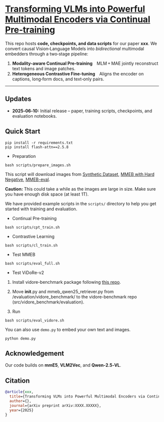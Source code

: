 # [Transforming VLMs into Powerful Multimodal Encoders via Continual Pre‑training](https://arxiv.org/abs/XXXX.XXXXX)

This repo hosts **code, checkpoints, and data scripts** for our paper **xxx**.
We convert causal Vision‑Language Models into *bidirectional* multimodal embedders through a two‑stage pipeline:

1. **Modality‑aware Continual Pre‑training** MLM + MAE jointly reconstruct text tokens and image patches.
2. **Heterogeneous Contrastive Fine‑tuning** Aligns the encoder on captions, long‑form docs, and text‑only pairs.

---

## Updates

- **2025‑06‑10:** Initial release – paper, training scripts, checkpoints, and evaluation notebooks.

## Quick Start

```
pip install -r requirements.txt
pip install flash-attn==2.5.8
```

- Preparation

```
bash scripts/prepare_images.sh
```

This script will download images from [Synthetic Dataset](https://huggingface.co/datasets/intfloat/mmE5-synthetic), [MMEB with Hard Negative](https://huggingface.co/datasets/intfloat/mmE5-MMEB-hardneg), [MMEB-eval](https://huggingface.co/datasets/TIGER-Lab/MMEB-eval).

**Caution:** This could take a while as the images are large in size. Make sure you have enough disk space (at least 1T).

We have provided example scripts in the `scripts/` directory to help you get started with training and evaluation.

- Continual Pre-training
```
bash scripts/cpt_train.sh
```
- Contrastive Learning
```
bash scripts/cl_train.sh
```
- Test MMEB
```
bash scripts/eval_full.sh
```
- Test ViDoRe-v2

1. Install vidore-benchmark package following [this repo](https://github.com/illuin-tech/vidore-benchmark).

2. Move __init__.py and mmeb_qwen25_retriever.py from /evaluation/vidore_benchmark/ to the vidore-benchmark repo (src/vidore_benchmark/evaluation).

3. Run
```
bash scripts/eval_vidore.sh
```

You can also use `demo.py` to embed your own text and images.
```
python demo.py
```

## Acknowledgement
Our code builds on **mmE5**, **VLM2Vec**, and **Qwen‑2.5‑VL**.

## Citation
```bibtex
@article{xxx,
  title={Transforming VLMs into Powerful Multimodal Encoders via Continual Pre-training},
  author={},
  journal={arXiv preprint arXiv:XXXX.XXXXX},
  year={2025}
}
```